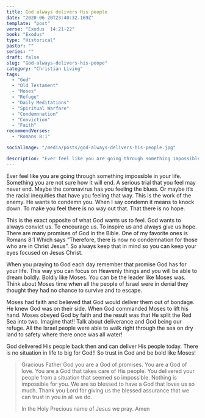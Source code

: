 ```yaml
---
title: God always delivers His people
date: "2020-06-20T23:40:32.169Z"
template: "post"
verse: "Exodus  14:21-22"
book: "Exodus"
type: "Historical"
pastor: ""
series: ""
draft: false
slug: "God-always-delivers-his-peope"
category: "Christian Living"
tags:
  - "God"
  - "Old Testament"
  - "Moses"
  - "Refuge"
  - "Daily Meditations"
  - "Spiritual Warfare"
  - "Condemnnation"
  - "Conviction"
  - "Faith"
recommendVerses: 
  - "Romans 8:1"

socialImage: "/media/posts/god-always-delivers-his-people.jpg"

description: "Ever feel like you are going through something impossible in your life. Something you are not sure how it will end. A serious trial that you feel may never end. Maybe the coronavirus has you feeling the blues. Or maybe it’s the racial inequities that have you feeling that way. This is the work of the enemy"
---
```


Ever feel like you are going through something impossible in your life. Something you are not sure how it will end. A serious trial that you feel may never end. Maybe the coronavirus has you feeling the blues. Or maybe it’s the racial inequities that have you feeling that way. This is the work of the enemy. He wants to condemn you. When I say condemn it means to knock down. To make you feel there is no way out that. That there is no hope.

This is the exact opposite of what God wants us to feel. God wants to always convict us. To encourage us. To inspire us and always give us hope. There are many promises of God in the Bible. One of my favorite ones is Romans 8:1
Which says “Therefore, there is now no condemnation for those who are in Christ Jesus”. 
So always keep that in mind so you can keep your eyes focused on Jesus Christ.

When you praying to God each day remember that promise God has for your life. This way you can focus on Heavenly things and you will be able to dream boldly. Boldly like Moses. You can be the leader like Moses was. 
Think about Moses time when all the people of Israel were in denial they thought they had no chance to survive and to escape. 

Moses had faith and believed that God would deliver them out of bondage. He knew God was on their side. When God commanded Moses to lift his hand. Moses obeyed God by faith and the result was that He split the Red Sea into two. Imagine that!! Talk about deliverance and God being our refuge. All the Israel people were able to walk right through the sea on dry land to safety where there once was all water!

God delivered His people back then and can deliver His people today. There is no situation in life to big for God!! So trust in God and be bold like Moses!

<blockquote>
Gracious Father God you are a God of promises. You are a God of love. You are a God that takes care of His people. You delivered your people from a situation that seemed so impossible. Nothing is impossible for you. We are so blessed to have a God that loves us so much. Thank you Lord for giving us the blessed assurance that we can trust in you in all we do.

In the Holy Precious name of Jesus we pray.
Amen

</blockquote>
 


